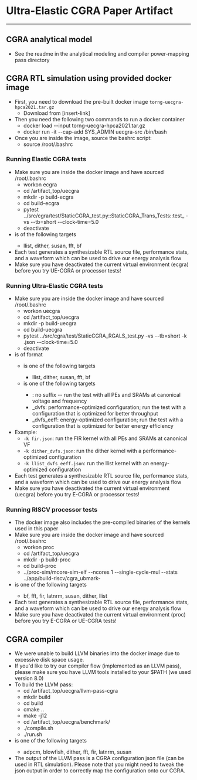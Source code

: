 # Ultra-Elastic CGRA Paper Artifact
-------------------------------------------------------------

## CGRA analytical model
  - See the readme in the analytical modeling and compiler power-mapping pass directory

## CGRA RTL simulation using provided docker image
  - First, you need to download the pre-built docker image `torng-uecgra-hpca2021.tar.gz`
    - Download from [insert-link]
  - Then you need the following two commands to run a docker container
    - docker load --input torng-uecgra-hpca2021.tar.gz
    - docker run -it --cap-add SYS_ADMIN uecgra-src /bin/bash
  - Once you are inside the image, source the bashrc script:
    - source /root/.bashrc

### Running Elastic CGRA tests
  - Make sure you are inside the docker image and have sourced /root/.bashrc
    - workon ecgra
    - cd /artifact_top/uecgra
    - mkdir -p build-ecgra
    - cd build-ecgra
    - pytest ../src/cgra/test/StaticCGRA_test.py::StaticCGRA_Trans_Tests::test_<test-name> -vs --tb=short --clock-time=5.0
    - deactivate
  - <test-name> is of the following targets
    - llist, dither, susan, fft, bf
  - Each test generates a synthesizable RTL source file, performance stats, and a waveform which can be used to drive our energy analysis flow
  - Make sure you have deactivated the current virtual environment (ecgra) before you try UE-CGRA or processor tests!

### Running Ultra-Elastic CGRA tests
  - Make sure you are inside the docker image and have sourced /root/.bashrc
    - workon uecgra
    - cd /artifact_top/uecgra
    - mkdir -p build-uecgra
    - cd build-uecgra
    - pytest ../src/cgra/test/StaticCGRA_RGALS_test.py -vs --tb=short -k <test-name>.json --clock-time=5.0
    - deactivate
  - <test-name> is of format <kernel-name><suffix>
    - <kernel-name> is one of the following targets
      - llist, dither, susan, fft, bf
    - <suffix> is one of the following targets
      - <empty>: no suffix -- run the test with all PEs and SRAMs at canonical voltage and frequency
      - _dvfs: performance-optimized configuration; run the test with a configuration that is optimized for better throughput
      - _dvfs_eeff: energy-optimized configuration; run the test with a configuration that is optimized for better energy efficiency
  - Example:
    - `-k fir.json`: run the FIR kernel with all PEs and SRAMs at canonical VF
    - `-k dither_dvfs.json`: run the dither kernel with a performance-optimized configuration
    - `-k llist_dvfs_eeff.json`: run the llist kernel with an energy-optimized configuration
  - Each test generates a synthesizable RTL source file, performance stats, and a waveform which can be used to drive our energy analysis flow
  - Make sure you have deactivated the current virtual environment (uecgra) before you try E-CGRA or processor tests!

### Running RISCV processor tests
  - The docker image also includes the pre-compiled binaries of the kernels used in this paper
  - Make sure you are inside the docker image and have sourced /root/.bashrc
    - workon proc
    - cd /artifact_top/uecgra
    - mkdir -p build-proc
    - cd build-proc
    - ../proc-sim/mcore-sim-elf --ncores 1 --single-cycle-mul --stats ../app/build-riscv/cgra_ubmark-<test-name>
  - <test-name> is one of the following targets
    - bf, fft, fir, latnrm, susan, dither, llist
  - Each test generates a synthesizable RTL source file, performance stats, and a waveform which can be used to drive our energy analysis flow
  - Make sure you have deactivated the current virtual environment (proc) before you try E-CGRA or UE-CGRA tests!

## CGRA compiler
  - We were unable to build LLVM binaries into the docker image due to excessive disk space usage.
  - If you'd like to try our compiler flow (implemented as an LLVM pass), please make sure you have LLVM tools installed to your $PATH (we used version 8.0)
  - To build the LLVM pass:
    - cd /artifact_top/uecgra/llvm-pass-cgra
    - mkdir build
    - cd build
    - cmake ..
    - make -j12
    - cd /artifact_top/uecgra/benchmark/<kernel-name>
    - ./compile.sh
    - ./run.sh
  - <kernel-name> is one of the following targets
    - adpcm, blowfish, dither, fft, fir, latnrm, susan
  - The output of the LLVM pass is a CGRA configuration json file (can be used in RTL simulation). Please note that you might need to tweak the json output in order to correctly map the configuration onto our CGRA.

